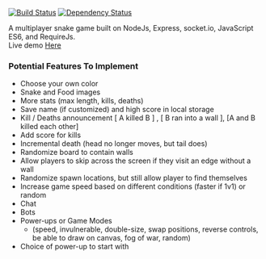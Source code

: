[![Build Status](https://travis-ci.org/simondiep/node-multiplayer-snake.svg?branch=master)](https://travis-ci.org/simondiep/node-multiplayer-snake)
[![Dependency Status](https://david-dm.org/simondiep/node-multiplayer-snake/status.svg?style=flat)](https://david-dm.org/simondiep/node-multiplayer-snake)  

A multiplayer snake game built on NodeJs, Express, socket.io, JavaScript ES6, and RequireJs.  
Live demo [Here](https://node-multiplayer-snake.herokuapp.com/)

### Potential Features To Implement

 - Choose your own color
 - Snake and Food images
 - More stats (max length, kills, deaths)
 - Save name (if customized) and high score in local storage
 - Kill / Deaths announcement [ A killed B ] , [ B ran into a wall ], [A and B killed each other]
 - Add score for kills
 - Incremental death (head no longer moves, but tail does)
 - Randomize board to contain walls
 - Allow players to skip across the screen if they visit an edge without a wall
 - Randomize spawn locations, but still allow player to find themselves
 - Increase game speed based on different conditions (faster if 1v1) or random
 - Chat
 - Bots
 - Power-ups or Game Modes
    - (speed, invulnerable, double-size, swap positions, reverse controls, be able to draw on canvas, fog of war, random)
 - Choice of power-up to start with